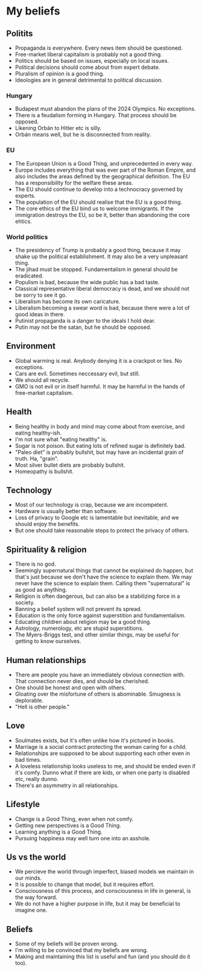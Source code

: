 # My beliefs

## Politits
- Propaganda is everywhere. Every news item should be questioned.
- Free-market liberal capitalism is probably not a good thing.
- Politics should be based on issues, especially on local issues.
- Political decisions should come about from expert debate.
- Pluralism of opinion is a good thing.
- Ideologies are in general detrimental to political discussion.

### Hungary
- Budapest must abandon the plans of the 2024 Olympics. No exceptions.
- There is a feudalism forming in Hungary. That process should be opposed.
- Likening Orbán to Hitler etc is silly.
- Orbán means well, but he is disconnected from reality.

### EU
- The European Union is a Good Thing, and unprecedented in every way.
- Europe includes everything that was ever part of the Roman Empire, and also includes the areas defined by the geographical definition. The EU has a responsibility for the welfare these areas.
- The EU should continue to develop into a technocracy governed by experts.
- The population of the EU should realise that the EU is a good thing.
- The core ethics of the EU bind us to welcome immigrants. If the immigration destroys the EU, so be it, better than abandoning the core ehtics.

### World politics
- The presidency of Trump is probably a good thing, because it may shake up the political establishment. It may also be a very unpleasant thing.
- The jihad must be stopped. Fundamentalism in general should be eradicated.
- Populism is bad, because the wide public has a bad taste.
- Classical representative liberal democracy is dead, and we should not be sorry to see it go.
- Liberalism has become its own caricature.
- Liberalism becoming a swear word is bad, because there were a lot of good ideas in there.
- Putinist propaganda is a danger to the ideals I hold dear.
- Putin may not be the satan, but he should be opposed.

## Environment
- Global warming is real. Anybody denying it is a crackpot or lies. No exceptions.
- Cars are evil. Sometimes neccessary evil, but still.
- We should all recycle.
- GMO is not evil or in itself harmful. It may be harmful in the hands of free-market capitalism.

## Health
- Being healthy in body and mind may come about from exercise, and eating healthy-ish.
- I'm not sure what "eating healthy" is.
- Sugar is not poison. But eating lots of refined sugar is definitely bad.
- "Paleo diet" is probably bullshit, but may have an incidental grain of truth. Ha, "grain".
- Most silver bullet diets are probably bullshit.
- Homeopathy is bullshit.

## Technology
- Most of our technology is crap, because we are incompetent.
- Hardware is usually better than software.
- Loss of privacy to Google etc is lamentable but inevitable, and we should enjoy the benefits.
- But one should take reasonable steps to protect the privacy of others.

## Spirituality & religion
- There is no god.
- Seemingly supernatural things that cannot be explained do happen, but that's just because we don't have the science to explain them. We may never have the science to explain them. Calling them "supernatural" is as good as anything.
- Religion is often dangerous, but can also be a stabilizing force in a society.
- Banning a belief system will not prevent its spread.
- Education is the only force against superstition and fundamentalism.
- Educating children about religion may be a good thing.
- Astrology, numerology, etc are stupid superstitions.
- The Myers-Briggs test, and other similar things, may be useful for getting to know ourselves.

## Human relationships
- There are people you have an immediately obvious connection with. That connection never dies, and should be cherished.
- One should be honest and open with others. 
- Gloating over the misfortune of others is abominable. Smugness is deplorable.
- "Hell is other people."

## Love
- Soulmates exists, but it's often unlike how it's pictured in books.
- Marriage is a social contract protecting the woman caring for a child. 
- Relationships are supposed to be about supporting each other even in bad times.
- A loveless relationship looks useless to me, and should be ended even if it's comfy. Dunno what if there are kids, or when one party is disabled etc, really dunno.
- There's an asymmetry in all relationships.

## Lifestyle
- Change is a Good Thing, even when not comfy.
- Getting new perspectives is a Good Thing.
- Learning anything is a Good Thing.
- Pursuing happiness may well turn one into an asshole.

## Us vs the world
- We percieve the world through imperfect, biased models we maintain in our minds.
- It is possible to change that model, but it requires effort.
- Consciousness of this process, and consciousness in life in general, is the way forward.
- We do not have a higher purpose in life, but it may be beneficial to imagine one.

## Beliefs
- Some of my beliefs will be proven wrong.
- I'm willing to be convinced that my beliefs are wrong.
- Making and maintaining this list is useful and fun (and you should do it too).
